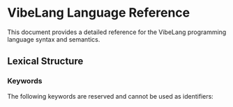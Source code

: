 # VibeLang Language Reference

This document provides a detailed reference for the VibeLang programming language syntax and semantics.

## Lexical Structure

### Keywords

The following keywords are reserved and cannot be used as identifiers:

